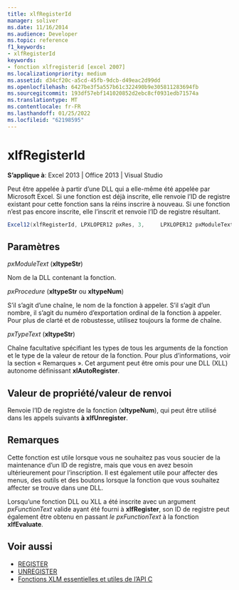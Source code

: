 ```yaml
---
title: xlfRegisterId
manager: soliver
ms.date: 11/16/2014
ms.audience: Developer
ms.topic: reference
f1_keywords:
- xlfRegisterId
keywords:
- fonction xlfregisterid [excel 2007]
ms.localizationpriority: medium
ms.assetid: d34cf20c-a5cd-45fb-9dcb-d49eac2d99dd
ms.openlocfilehash: 6427be3f5a557b61c322490b9e305811283694fb
ms.sourcegitcommit: 193df57ebf141020852d2ebc8cf0931edb71574a
ms.translationtype: MT
ms.contentlocale: fr-FR
ms.lasthandoff: 01/25/2022
ms.locfileid: "62198595"
---
```

# <a name="xlfregisterid"></a>xlfRegisterId

**S’applique à**: Excel 2013 | Office 2013 | Visual Studio 
  
Peut être appelée à partir d’une DLL qui a elle-même été appelée par Microsoft Excel. Si une fonction est déjà inscrite, elle renvoie l’ID de registre existant pour cette fonction sans la réins inscrire à nouveau. Si une fonction n’est pas encore inscrite, elle l’inscrit et renvoie l’ID de registre résultant.
  
```cs
Excel12(xlfRegisterId, LPXLOPER12 pxRes, 3,     LPXLOPER12 pxModuleText, LPXLOPER12 pxProcedure, LPXLOPER12 pxTypeText);
```

## <a name="parameters"></a>Paramètres

_pxModuleText_ (**xltypeStr**)
  
Nom de la DLL contenant la fonction.
  
_pxProcedure_ (**xltypeStr** ou **xltypeNum**)
  
S’il s’agit d’une chaîne, le nom de la fonction à appeler. S’il s’agit d’un nombre, il s’agit du numéro d’exportation ordinal de la fonction à appeler. Pour plus de clarté et de robustesse, utilisez toujours la forme de chaîne.
  
_pxTypeText_ (**xltypeStr**)
  
Chaîne facultative spécifiant les types de tous les arguments de la fonction et le type de la valeur de retour de la fonction. Pour plus d’informations, voir la section « Remarques ». Cet argument peut être omis pour une DLL (XLL) autonome définissant **xlAutoRegister**.
  
## <a name="property-valuereturn-value"></a>Valeur de propriété/valeur de renvoi

Renvoie l’ID de registre de la fonction (**xltypeNum**), qui peut être utilisé dans les appels suivants **à xlfUnregister**.
  
## <a name="remarks"></a>Remarques

Cette fonction est utile lorsque vous ne souhaitez pas vous soucier de la maintenance d’un ID de registre, mais que vous en avez besoin ultérieurement pour l’inscription. Il est également utile pour affecter des menus, des outils et des boutons lorsque la fonction que vous souhaitez affecter se trouve dans une DLL.
  
Lorsqu’une fonction DLL ou XLL a été inscrite avec un argument  _pxFunctionText_ valide ayant été fourni à **xlfRegister**, son ID de registre peut également être obtenu en passant  _le pxFunctionText_ à la fonction **xlfEvaluate**.
  
## <a name="see-also"></a>Voir aussi

- [REGISTER](xlfregister-form-1.md)
- [UNREGISTER](xlfunregister-form-1.md)
- [Fonctions XLM essentielles et utiles de l’API C](essential-and-useful-c-api-xlm-functions.md)

